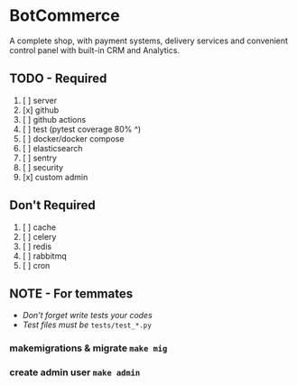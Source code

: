 # BotCommerce

A complete shop, with payment systems, delivery services and convenient control panel with built-in CRM and Analytics.

## TODO - Required

1. [ ] server
2. [x] github
3. [ ] github actions
4. [ ] test (pytest coverage 80% ^)
5. [ ] docker/docker compose
6. [ ] elasticsearch
7. [ ] sentry
8. [ ] security
9. [x] custom admin

## Don't Required

1. [ ] cache
2. [ ] celery
3. [ ] redis
4. [ ] rabbitmq
5. [ ] cron

## NOTE - For temmates

- _Don't forget write tests your codes_
- _Test files must be_ `tests/test_*.py`


### makemigrations & migrate ```make mig```
### create admin user ```make admin```